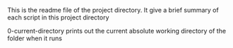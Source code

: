 This is the readme file of the project directory.
It give a brief summary of each script in this project directory

0-current-directory prints out the current absolute working directory of the folder when it runs

